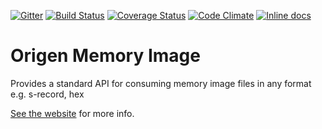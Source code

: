 [![Gitter](https://badges.gitter.im/Join%20Chat.svg)](https://gitter.im/Origen-SDK/users?utm_source=badge&utm_medium=badge&utm_campaign=pr-badge&utm_content=badge)
[![Build Status](https://travis-ci.org/Origen-SDK/origen_memory_image.svg)](https://travis-ci.org/Origen-SDK/origen_memory_image)
[![Coverage Status](https://coveralls.io/repos/Origen-SDK/origen_memory_image/badge.svg?branch=master&service=github)](https://coveralls.io/github/Origen-SDK/origen_memory_image?branch=master)
[![Code Climate](https://codeclimate.com/github/Origen-SDK/origen_memory_image/badges/gpa.svg)](https://codeclimate.com/github/Origen-SDK/origen_memory_image)
[![Inline docs](http://inch-ci.org/github/Origen-SDK/origen_memory_image.svg)](http://inch-ci.org/github/Origen-SDK/origen_memory_image)

# Origen Memory Image

Provides a standard API for consuming memory image files in any format e.g. s-record, hex 

[See the website](http://origen-sdk.org/memory_image) for more info.
